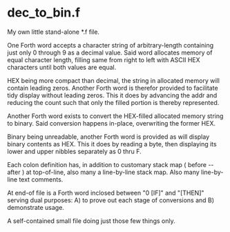 # dec_to_bin.f
My own little stand-alone *.f file. 

One Forth word accepts a character string of arbitrary-length containing just only 0 through 9 as a decimal value. Said word allocates memory of equal character length, filling same from right to left with ASCII HEX characters until both values are equal. 

HEX being more compact than decimal, the string in allocated memory will contain leading zeros. Another Forth word is therefor provided to facilitate tidy display without leading zeros. This it does by advancing the addr and reducing the count such that only the filled portion is thereby represented.

Another Forth word exists to convert the HEX-filled allocated memory string to binary. Said conversion happens in-place, overwriting the former HEX.

Binary being unreadable, another Forth word is provided as will display binary contents as HEX. This it does by reading a byte, then displaying its lower and upper nibbles separately as 0 thru F.

Each colon definition has, in addition to customary stack map ( before -- after ) at top-of-line, also many a line-by-line stack map. Also many line-by-line text comments.

At end-of file is a Forth word inclosed between "0 [IF]" and "[THEN]" serving dual purposes: A) to prove out each stage of conversions and B) demonstrate usage.

A self-contained small file doing just those few things only.
